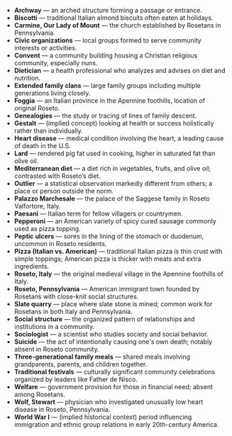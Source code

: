 - **Archway** — an arched structure forming a passage or entrance.  
- **Biscotti** — traditional Italian almond biscuits often eaten at holidays.  
- **Carmine, Our Lady of Mount** — the church established by Rosetans in Pennsylvania.  
- **Civic organizations** — local groups formed to serve community interests or activities.  
- **Convent** — a community building housing a Christian religious community, especially nuns.  
- **Dietician** — a health professional who analyzes and advises on diet and nutrition.  
- **Extended family clans** — large family groups including multiple generations living closely.  
- **Foggia** — an Italian province in the Apennine foothills, location of original Roseto.  
- **Genealogies** — the study or tracing of lines of family descent.  
- **Gestalt** — (implied concept) looking at health or success holistically rather than individually.  
- **Heart disease** — medical condition involving the heart, a leading cause of death in the U.S.  
- **Lard** — rendered pig fat used in cooking, higher in saturated fat than olive oil.  
- **Mediterranean diet** — a diet rich in vegetables, fruits, and olive oil; contrasted with Roseto’s diet.  
- **Outlier** — a statistical observation markedly different from others; a place or person outside the norm.  
- **Palazzo Marchesale** — the palace of the Saggese family in Roseto Valfortore, Italy.  
- **Paesani** — Italian term for fellow villagers or countrymen.  
- **Pepperoni** — an American variety of spicy cured sausage commonly used as pizza topping.  
- **Peptic ulcers** — sores in the lining of the stomach or duodenum, uncommon in Roseto residents.  
- **Pizza (Italian vs. American)** — traditional Italian pizza is thin crust with simple toppings; American pizza is thicker with meats and extra ingredients.  
- **Roseto, Italy** — the original medieval village in the Apennine foothills of Italy.  
- **Roseto, Pennsylvania** — American immigrant town founded by Rosetans with close-knit social structures.  
- **Slate quarry** — place where slate stone is mined; common work for Rosetans in both Italy and Pennsylvania.  
- **Social structure** — the organized pattern of relationships and institutions in a community.  
- **Sociologist** — a scientist who studies society and social behavior.  
- **Suicide** — the act of intentionally causing one's own death; notably absent in Roseto community.  
- **Three-generational family meals** — shared meals involving grandparents, parents, and children together.  
- **Traditional festivals** — culturally significant community celebrations organized by leaders like Father de Nisco.  
- **Welfare** — government provision for those in financial need; absent among Rosetans.  
- **Wolf, Stewart** — physician who investigated unusually low heart disease in Roseto, Pennsylvania.  
- **World War I** — (implied historical context) period influencing immigration and ethnic group relations in early 20th-century America.
